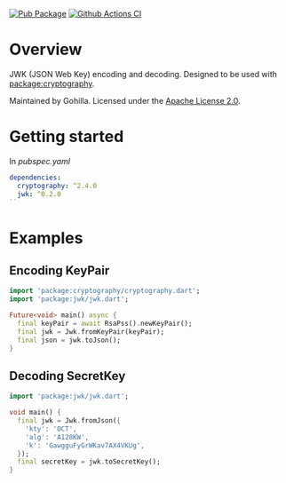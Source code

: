 [![Pub Package](https://img.shields.io/pub/v/jwk.svg)](https://pub.dev/packages/jwk)
[![Github Actions CI](https://github.com/dint-dev/cryptography/workflows/Dart%20CI/badge.svg)](https://github.com/dint-dev/cryptography/actions?query=workflow%3A%22Dart+CI%22)

# Overview
JWK (JSON Web Key) encoding and decoding. Designed to be used with
[package:cryptography](https://pub.dev/packages/cryptography).

Maintained by Gohilla. Licensed under the [Apache License 2.0](LICENSE).

# Getting started
In _pubspec.yaml_
```yaml
dependencies:
  cryptography: ^2.4.0
  jwk: ^0.2.0
``
```

# Examples
## Encoding KeyPair
```dart
import 'package:cryptography/cryptography.dart';
import 'package:jwk/jwk.dart';

Future<void> main() async {
  final keyPair = await RsaPss().newKeyPair();
  final jwk = Jwk.fromKeyPair(keyPair);
  final json = jwk.toJson();
}
```

## Decoding SecretKey
```dart
import 'package:jwk/jwk.dart';

void main() {
  final jwk = Jwk.fromJson({
    'kty': 'OCT',
    'alg': 'A128KW',
    'k': 'GawgguFyGrWKav7AX4VKUg',
  });
  final secretKey = jwk.toSecretKey();
}
```
